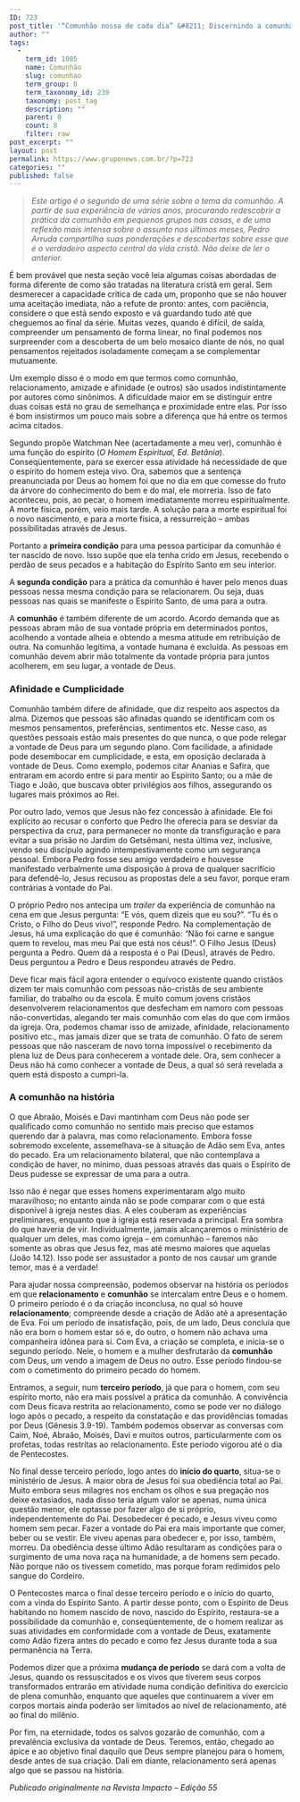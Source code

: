 ```yaml
---
ID: 723
post_title: '“Comunhão nossa de cada dia” &#8211; Discernindo a comunhão'
author: ""
tags:
  - 
    term_id: 1005
    name: Comunhão
    slug: comunhao
    term_group: 0
    term_taxonomy_id: 239
    taxonomy: post_tag
    description: ""
    parent: 0
    count: 8
    filter: raw
post_excerpt: ""
layout: post
permalink: https://www.gruponews.com.br/?p=723
categories: ""
published: false
---
```

<blockquote><em>Este artigo é o segundo de uma série sobre o tema da comunhão. A partir de sua experiência de vários anos, procurando redescobrir a prática da comunhão em pequenos grupos nas casas, e de uma reflexão mais intensa sobre o assunto nos últimos meses, Pedro Arruda compartilha suas ponderações e descobertas sobre esse que é o verdadeiro aspecto central da vida cristã. Não deixe de ler o anterior.</em></blockquote>
É bem provável que nesta seção você leia algumas coisas abordadas de forma diferente de como são tratadas na literatura cristã em geral. Sem desmerecer a capacidade crítica de cada um, proponho que se não houver uma aceitação imediata, não a refute de pronto: antes, com paciência, considere o que está sendo exposto e vá guardando tudo até que cheguemos ao final da série. Muitas vezes, quando é difícil, de saída, compreender um pensamento de forma linear, no final podemos nos surpreender com a descoberta de um belo mosaico diante de nós, no qual pensamentos rejeitados isoladamente começam a se complementar mutuamente.

Um exemplo disso é o modo em que termos como comunhão, relacionamento, amizade e afinidade (e outros) são usados indistintamente por autores como sinônimos. A dificuldade maior em se distinguir entre duas coisas está no grau de semelhança e proximidade entre elas. Por isso é bom insistirmos um pouco mais sobre a diferença que há entre os termos acima citados.

Segundo propõe Watchman Nee (acertadamente a meu ver), comunhão é uma função do espírito (<em>O Homem Espiritual, Ed. Betânia</em>). Conseqüentemente, para se exercer essa atividade há necessidade de que o espírito do homem esteja vivo. Ora, sabemos que a sentença preanunciada por Deus ao homem foi que no dia em que comesse do fruto da árvore do conhecimento do bem e do mal, ele morreria. Isso de fato aconteceu, pois, ao pecar, o homem imediatamente morreu espiritualmente. A morte física, porém, veio mais tarde. A solução para a morte espiritual foi o novo nascimento, e para a morte física, a ressurreição – ambas possibilitadas através de Jesus.

Portanto a <strong>primeira condição</strong> para uma pessoa participar da comunhão é ter nascido de novo. Isso supõe que ela tenha crido em Jesus, recebendo o perdão de seus pecados e a habitação do Espírito Santo em seu interior.

A <strong>segunda condição</strong> para a prática da comunhão é haver pelo menos duas pessoas nessa mesma condição para se relacionarem. Ou seja, duas pessoas nas quais se manifeste o Espírito Santo, de uma para a outra.

A <strong>comunhão</strong> é também diferente de um acordo. Acordo demanda que as pessoas abram mão de sua vontade própria em determinados pontos, acolhendo a vontade alheia e obtendo a mesma atitude em retribuição de outra. Na comunhão legítima, a vontade humana é excluída. As pessoas em comunhão devem abrir mão totalmente da vontade própria para juntos acolherem, em seu lugar, a vontade de Deus.
<h3><strong> </strong>Afinidade e Cumplicidade</h3>
Comunhão também difere de afinidade, que diz respeito aos aspectos da alma. Dizemos que pessoas são afinadas quando se identificam com os mesmos pensamentos, preferências, sentimentos etc. Nesse caso, as questões pessoais estão mais presentes do que nunca, o que pode relegar a vontade de Deus para um segundo plano. Com facilidade, a afinidade pode desembocar em cumplicidade, e esta, em oposição declarada à vontade de Deus. Como exemplo, podemos citar Ananias e Safira, que entraram em acordo entre si para mentir ao Espírito Santo; ou a mãe de Tiago e João, que buscava obter privilégios aos filhos, assegurando os lugares mais próximos ao Rei.

Por outro lado, vemos que Jesus não fez concessão à afinidade. Ele foi explícito ao recusar o conforto que Pedro lhe oferecia para se desviar da perspectiva da cruz, para permanecer no monte da transfiguração e para evitar a sua prisão no Jardim do Getsêmani, nesta última vez, inclusive, vendo seu discípulo agindo intempestivamente como um segurança pessoal. Embora Pedro fosse seu amigo verdadeiro e houvesse manifestado verbalmente uma disposição à prova de qualquer sacrifício para defendê-lo, Jesus recusou as propostas dele a seu favor, porque eram contrárias à vontade do Pai.

O próprio Pedro nos antecipa um <em>trailer</em> da experiência de comunhão na cena em que Jesus pergunta: “E vós, quem dizeis que eu sou?”. “Tu és o Cristo, o Filho do Deus vivo!”, responde Pedro. Na complementação de Jesus, há uma explicação do que é comunhão: “Não foi carne e sangue quem to revelou, mas meu Pai que está nos céus!”. O Filho Jesus (Deus) pergunta a Pedro. Quem dá a resposta é o Pai (Deus), através de Pedro. Deus perguntou a Pedro e Deus respondeu através de Pedro.

Deve ficar mais fácil agora entender o equívoco existente quando cristãos dizem ter mais comunhão com pessoas não-cristãs de seu ambiente familiar, do trabalho ou da escola. É muito comum jovens cristãos desenvolverem relacionamentos que desfecham em namoro com pessoas não-convertidas, alegando ter mais comunhão com elas do que com irmãos da igreja. Ora, podemos chamar isso de amizade, afinidade, relacionamento positivo etc., mas jamais dizer que se trata de comunhão. O fato de serem pessoas que não nasceram de novo torna impossível o recebimento da plena luz de Deus para conhecerem a vontade dele. Ora, sem conhecer a Deus não há como conhecer a vontade de Deus, a qual só será revelada a quem está disposto a cumpri-la.
<h3><strong> </strong>A comunhão na história</h3>
O que Abraão, Moisés e Davi mantinham com Deus não pode ser qualificado como comunhão no sentido mais preciso que estamos querendo dar à palavra, mas como relacionamento. Embora fosse sobremodo excelente, assemelhava-se à situação de Adão sem Eva, antes do pecado. Era um relacionamento bilateral, que não contemplava a condição de haver, no mínimo, duas pessoas através das quais o Espírito de Deus pudesse se expressar de uma para a outra.

Isso não é negar que esses homens experimentaram algo muito maravilhoso; no entanto ainda não se pode comparar com o que está disponível à igreja nestes dias. A eles couberam as experiências preliminares, enquanto que à igreja está reservada a principal. Era sombra do que haveria de vir. Individualmente, jamais alcançaremos o ministério de qualquer um deles, mas como igreja – em comunhão – faremos não somente as obras que Jesus fez, mas até mesmo maiores que aquelas (João 14.12). Isso pode ser assustador a ponto de nos causar um grande temor, mas é a verdade!

Para ajudar nossa compreensão, podemos observar na história os períodos em que <strong>relacionamento</strong> e <strong>comunhão</strong> se intercalam entre Deus e o homem. O primeiro período é o da criação inconclusa, no qual só houve <strong>relacionamento</strong>; compreende desde a criação de Adão até a apresentação de Eva. Foi um período de insatisfação, pois, de um lado, Deus concluía que não era bom o homem estar só e, do outro, o homem não achava uma companheira idônea para si. Com Eva, a criação se completa, e inicia-se o<em> </em>segundo período. Nele, o homem e a mulher desfrutarão da <strong>comunhão</strong> com Deus, um vendo a imagem de Deus no outro. Esse período findou-se com o cometimento do primeiro pecado do homem.

Entramos, a seguir, num <strong>terceiro período</strong>, já que para o homem, com seu espírito morto, não era mais possível a prática da comunhão. A convivência com Deus ficava restrita ao relacionamento, como se pode ver no diálogo logo após o pecado, a respeito da constatação e das providências tomadas por Deus (Gênesis 3.9-19). Também podemos observar as conversas com Caim, Noé, Abraão, Moisés, Davi e muitos outros, particularmente com os profetas, todas restritas ao relacionamento. Este período vigorou até o dia de Pentecostes.

No final desse terceiro período, logo antes do <strong>início do quarto</strong>, situa-se o ministério de Jesus. A maior obra de Jesus foi sua obediência total ao Pai. Muito embora seus milagres nos encham os olhos e sua pregação nos deixe extasiados, nada disso teria algum valor se apenas, numa única questão menor, ele optasse por fazer algo de si próprio, independentemente do Pai. Desobedecer é pecado, e Jesus viveu como homem sem pecar. Fazer a vontade do Pai era mais importante que comer, beber ou se vestir. Ele viveu apenas para obedecer e, por isso, também, morreu. Da obediência desse último Adão resultaram as condições para o surgimento de uma nova raça na humanidade, a de homens sem pecado. Não porque não os tivessem cometido, mas porque foram redimidos pelo sangue do Cordeiro.

O Pentecostes marca o final desse terceiro período e o início do quarto, com a vinda do Espírito Santo. A partir desse ponto, com o Espírito de Deus habitando no homem nascido de novo, nascido do Espírito, restaura-se a possibilidade da comunhão e, conseqüentemente, de o homem realizar as suas atividades em conformidade com a vontade de Deus, exatamente como Adão fizera antes do pecado e como fez Jesus durante toda a sua permanência na Terra.

Podemos dizer que a próxima <strong>mudança de período</strong> se dará com a volta de Jesus, quando os ressuscitados e os vivos que tiverem seus corpos transformados entrarão em atividade numa condição definitiva do exercício de plena comunhão, enquanto que aqueles que continuarem a viver em corpos mortais ainda poderão ser limitados ao nível de relacionamento, até ao final do milênio.

Por fim, na eternidade, todos os salvos gozarão de comunhão, com a prevalência exclusiva da vontade de Deus. Teremos, então, chegado ao ápice e ao objetivo final daquilo que Deus sempre planejou para o homem, desde antes de sua criação. Dali em diante, relacionamento será apenas algo que se passou na história.

<em>Publicado originalmente na Revista Impacto – Edição 55
</em>